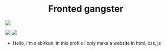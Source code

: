 <h1 align=center>Fronted gangster</h1>

![](https://komarev.com/ghpvc/?username=promptdrake)

![](https://github-readme-stats.vercel.app/api?username=promptdrake&show_icons=true&theme=dark) ![](https://github-readme-stats.vercel.app/api/top-langs/?username=promptdrake&theme=dark)
- Hello, I'm aisbirkun, in this profile I only make a website in html, css, js
